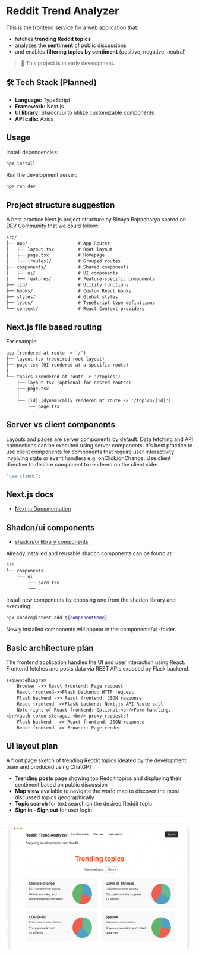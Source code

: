 # Reddit Trend Analyzer

This is the frontend service for a web application that:
- fetches **trending Reddit topics**
- analyzes the **sentiment** of public discussions
- and enables **filtering topics by sentiment** (positive, negative, neutral)

> 🚧 This project is in early development.

## 🛠️ Tech Stack (Planned)

- **Language:** TypeScript
- **Framework:** Next.js   
- **UI library:** Shadcn/ui to utilize customizable components
- **API calls:** Axios

## Usage

Install dependencies:

```bash
npm install
```

Run the development server:

```bash
npm run dev
```

## Project structure suggestion
A best practice Next.js project structure by Binaya Bajracharya shared on [DEV Community](https://dev.to/bajrayejoon/best-practices-for-organizing-your-nextjs-15-2025-53ji) that we could follow:
```
src/
├── app/                   # App Router
│   ├── layout.tsx         # Root layout
│   ├── page.tsx           # Homepage
│   └── (routes)/          # Grouped routes
├── components/            # Shared components
│   ├── ui/                # UI components
│   └── features/          # Feature-specific components
├── lib/                   # Utility functions
├── hooks/                 # Custom React hooks
├── styles/                # Global styles
├── types/                 # TypeScript type definitions
└── context/               # React Context providers
```

## Next.js file based routing
For example:
```
app (rendered at route -> '/')
├── layout.tsx (required root layout)
├── page.tsx (UI rendered at a specific route)
|   
└── topics (rendered at route -> '/topics')
    ├── layout.tsx (optional for nested routes) 
    ├── page.tsx
    │
    └── [id] (dynamically rendered at route -> '/topics/[id]')
        └── page.tsx
```

## Server vs client components
Layouts and pages are server components by default. Data fetching and API connections can be executed using server components. It's best practice to use client components for components that require user interactivity involving state or event handlers e.g. onClick/onChange. Use client directive to declare component to rendered on the client side:
```typescript
"use client";
```

## Next.js docs

- [Next.js Documentation](https://nextjs.org/docs)

## Shadcn/ui components
- [shadcn/ui library components](https://ui.shadcn.com/docs/components)

Already installed and reusable shadcn components can be found at:
```
src 
└── components
    └── ui
        ├── card.tsx
        └── ...
```
Install new components by choosing one from the shadcn library and executing:
```bash
npx shadcn@latest add ${componentName}
```
Newly installed components will appear in the components/ui -folder.

## Basic architecture plan
The frontend application handles the UI and user interaction using React. Frontend fetches and posts data via REST APIs exposed by Flask backend.

```mermaid
sequenceDiagram
    Browser ->> React frontend: Page request
    React frontend->>Flask backend: HTTP request
    Flask backend ->> React frontend: JSON response
    React frontend-->>Flask backend: Next.js API Route call
    Note right of React frontend: Optional:<br/>Form handling, <br/>auth token storage, <br/> proxy requests?
    Flask backend -->> React frontend: JSON response
    React frontend ->> Browser: Page render
```

## UI layout plan
A front page sketch of trending Reddit topics ideated by the development team and produced using ChatGPT.  
- **Trending posts** page showing top Reddit topics and displaying their sentiment based on public discussion
- **Map view** available to navigate the world map to discover the most discussed topics geographically
- **Topic search** for text search on the desired Reddit topic
- **Sign in - Sign out** for user login  

![UI demo layout](./public/images/ui_layout.png)